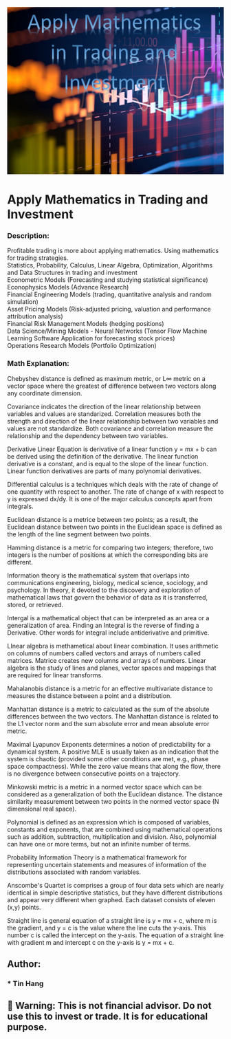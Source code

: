 <img src="Math.PNG">

# Apply Mathematics in Trading and Investment

### Description:
Profitable trading is more about applying mathematics. Using mathematics for trading strategies.  
Statistics, Probability, Calculus, Linear Algebra, Optimization, Algorithms and Data Structures in trading and investment  
Econometric Models (Forecasting and studying statistical significance)   
Econophysics Models (Advance Research)  
Financial Engineering Models (trading, quantitative analysis and random simulation)  
Asset Pricing Models (Risk-adjusted pricing, valuation and performance attribution analysis)  
Financial Risk Management Models (hedging positions)  
Data Science/Mining Models - Neural Networks (Tensor Flow Machine Learning Software Application for forecasting stock prices)    
Operations Research Models (Portfolio Optimization)

### Math Explanation:  
Chebyshev distance is defined as maximum metric, or L∞ metric on a vector space where the greatest of difference between two vectors along any coordinate dimension.  

Covariance indicates the direction of the linear relationship between variables and values are standarized. Correlation measures both the strength and direction of the linear relationship between two variables and values are not standardize. Both covariance and correlation measure the relationship and the dependency between two variables.  

Derivative Linear Equation is derivative of a linear function y = mx + b can be derived using the definition of the derivative. The linear function derivative is a constant, and is equal to the slope of the linear function. Linear function derivatives are parts of many polynomial derivatives.   

Differential calculus is a techniques which deals with the rate of change of one quantity with respect to another. The rate of change of x with respect to y is expressed dx/dy. It is one of the major calculus concepts apart from integrals.  

Euclidean distance is a metrice between two points; as a result, the Euclidean distance between two points in the Euclidean space is defined as the length of the line segment between two points.  

Hamming distance is a metric for comparing two integers; therefore, two integers is the number of positions at which the corresponding bits are different.   

Information theory is the mathematical system  that overlaps into communications engineering, biology, medical science, sociology, and psychology.  In theory, it devoted to the discovery and exploration of mathematical laws that govern the behavior of data as it is transferred, stored, or retrieved.   

Intergal is a mathematical object that can be interpreted as an area or a generalization of area. Finding an Integral is the reverse of finding a Derivative. Other words for integral include antiderivative and primitive.  

LInear algebra is methametical about linear combination. It uses arithmetic on columns of numbers called vectors and arrays of numbers called matrices. Matrice creates new columns and arrays of numbers. Linear algebra is the study of lines and planes, vector spaces and mappings that are required for linear transforms.  

Mahalanobis distance is a metric for an effective multivariate distance to measures the distance between a point and a distribution.

Manhattan distance is a metric to calculated as the sum of the absolute differences between the two vectors. The Manhattan distance is related to the L1 vector norm and the sum absolute error and mean absolute error metric.  

Maximal Lyapunov Exponents determines a notion of predictability for a dynamical system. A positive MLE is usually taken as an indication that the system is chaotic (provided some other conditions are met, e.g., phase space compactness). While the zero value means that along the flow, there is no divergence between consecutive points on a trajectory.  

Minkowski metric is a metric in a normed vector space which can be considered as a generalization of both the Euclidean distance. The distance similarity measurement between two points in the normed vector space (N dimensional real space).   

Polynomial is defined as an expression which is composed of variables, constants and exponents, that are combined using mathematical operations such as addition, subtraction, multiplication and division.  Also, polynomial can have one or more terms, but not an infinite number of terms.  

Probability Information Theory is a mathematical framework for representing uncertain statements and measures of information of the distributions associated with random variables.    

Anscombe's Quartet is comprises a group of four data sets which are nearly identical in simple descriptive statistics, but they have different distributions and appear very different when graphed. Each dataset consists of eleven (x,y) points.   

Straight line is general equation of a straight line is y = mx + c, where m is the gradient, and y = c is the value where the line cuts the y-axis. This number c is called the intercept on the y-axis. The equation of a straight line with gradient m and intercept c on the y-axis is y = mx + c.  

## Author:    
### * Tin Hang  

## 🔴 Warning: This is not financial advisor.  Do not use this to invest or trade. It is for educational purpose.  

